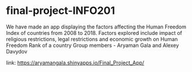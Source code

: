 # final-project-INFO201
We have made an app displaying the factors affecting the Human Freedom Index of countries from 2008 to 2018. 
Factors explored include impact of religious restrictions, legal restrictions and economic growth on Human Freedom Rank of a country
Group members - Aryaman Gala and Alexey Davydov

link: https://aryamangala.shinyapps.io/Final_Project_App/
